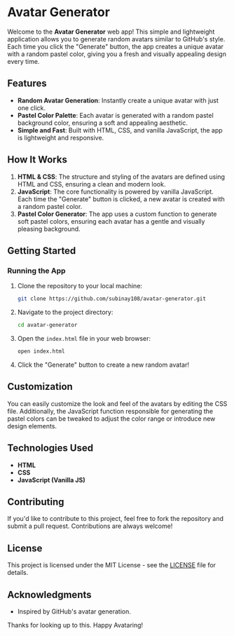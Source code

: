 # Avatar Generator

Welcome to the **Avatar Generator** web app! This simple and lightweight application allows you to generate random avatars similar to GitHub's style. Each time you click the "Generate" button, the app creates a unique avatar with a random pastel color, giving you a fresh and visually appealing design every time.

## Features

- **Random Avatar Generation**: Instantly create a unique avatar with just one click.
- **Pastel Color Palette**: Each avatar is generated with a random pastel background color, ensuring a soft and appealing aesthetic.
- **Simple and Fast**: Built with HTML, CSS, and vanilla JavaScript, the app is lightweight and responsive.

## How It Works

1. **HTML & CSS**: The structure and styling of the avatars are defined using HTML and CSS, ensuring a clean and modern look.
2. **JavaScript**: The core functionality is powered by vanilla JavaScript. Each time the "Generate" button is clicked, a new avatar is created with a random pastel color.
3. **Pastel Color Generator**: The app uses a custom function to generate soft pastel colors, ensuring each avatar has a gentle and visually pleasing background.

## Getting Started

### Running the App

1. Clone the repository to your local machine:

   ```bash
   git clone https://github.com/subinay108/avatar-generator.git
   ```

2. Navigate to the project directory:

   ```bash
   cd avatar-generator
   ```

3. Open the `index.html` file in your web browser:

   ```bash
   open index.html
   ```

4. Click the "Generate" button to create a new random avatar!

## Customization

You can easily customize the look and feel of the avatars by editing the CSS file. Additionally, the JavaScript function responsible for generating the pastel colors can be tweaked to adjust the color range or introduce new design elements.

## Technologies Used

- **HTML**
- **CSS**
- **JavaScript (Vanilla JS)**

## Contributing

If you'd like to contribute to this project, feel free to fork the repository and submit a pull request. Contributions are always welcome!

## License

This project is licensed under the MIT License - see the [LICENSE](https://github.com/subinay108/avatar-generator/blob/main/LICENSE) file for details.

## Acknowledgments

- Inspired by GitHub's avatar generation.

Thanks for looking up to this.
Happy Avataring!

